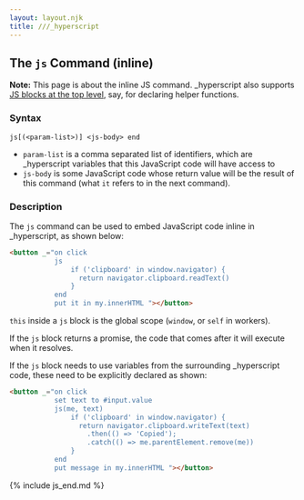 ```yaml
---
layout: layout.njk
title: ///_hyperscript
---
```


## The `js` Command (inline)

**Note:** This page is about the inline JS command. \_hyperscript also supports [JS blocks at the top level](/features/js/), say, for declaring helper functions.

### Syntax

`js[(<param-list>)] <js-body> end`

* `param-list` is a comma separated list of identifiers, which are \_hyperscript variables that this JavaScript code will have access to
* `js-body` is some JavaScript code whose return value will be the result of this command (what `it` refers to in the next command).

### Description

The `js` command can be used to embed JavaScript code inline in \_hyperscript, as shown below:

```html
<button _="on click 
           js
               if ('clipboard' in window.navigator) {
               	 return navigator.clipboard.readText()
               }
           end
           put it in my.innerHTML "></button>
```

`this` inside a `js` block is the global scope (`window`, or `self` in workers).

If the `js` block returns a promise, the code that comes after it will execute when it resolves.

If the `js` block needs to use variables from the surrounding \_hyperscript code, these need to be explicitly declared as shown:

```html
<button _="on click 
           set text to #input.value  
           js(me, text)
               if ('clipboard' in window.navigator) {
               	 return navigator.clipboard.writeText(text)
               	   .then(() => 'Copied');
               	   .catch(() => me.parentElement.remove(me))
               }
           end
           put message in my.innerHTML "></button>
```

{% include js_end.md %}
